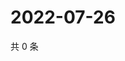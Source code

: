 # 2022-07-26

共 0 条

<!-- BEGIN WEIBO -->
<!-- 最后更新时间 Tue Jul 26 2022 21:31:09 GMT+0800 (China Standard Time) -->

<!-- END WEIBO -->
